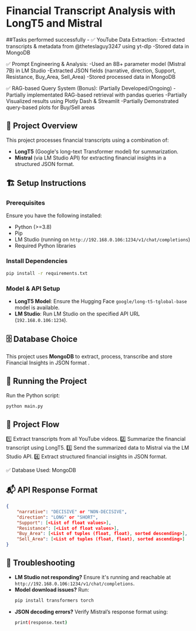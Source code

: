 # Financial Transcript Analysis with LongT5 and Mistral

##Tasks performed successfully - 
✅ YouTube Data Extraction:
-Extracted transcripts & metadata from @theteslaguy3247 using yt-dlp
-Stored data in MongoDB

✅ Prompt Engineering & Analysis:
-Used an 8B+ parameter model (Mistral 7B) in LM Studio
-Extracted JSON fields (narrative, direction, Support, Resistance, Buy_Area, Sell_Area)
-Stored processed data in MongoDB

✅ RAG-based Query System (Bonus): (Partially Developed/Ongoing)
-Partially implementated RAG-based retrieval with pandas queries
-Partially Visualized results using Plotly Dash & Streamlit
-Partially Demonstrated query-based plots for Buy/Sell areas

## 📌 Project Overview
This project processes financial transcripts using a combination of:
- **LongT5** (Google's long-text Transformer model) for summarization.
- **Mistral** (via LM Studio API) for extracting financial insights in a structured JSON format.

## 🏗️ Setup Instructions
### Prerequisites
Ensure you have the following installed:
- Python (>=3.8)
- Pip
- LM Studio (running on `http://192.168.0.106:1234/v1/chat/completions`)
- Required Python libraries

### Install Dependencies
```sh
pip install -r requirements.txt
```

### Model & API Setup
- **LongT5 Model**: Ensure the Hugging Face `google/long-t5-tglobal-base` model is available.
- **LM Studio**: Run LM Studio on the specified API URL (`192.168.0.106:1234`).

## 🗄️ Database Choice
This project uses **MongoDB** to extract, process, transcribe and store Financial Insights in JSON format .

## 🚀 Running the Project
Run the Python script:
```sh
python main.py
```

## 📌 Project Flow
1️⃣ Extract transcripts from all YouTube videos.
2️⃣ Summarize the financial transcript using LongT5.
3️⃣ Send the summarized data to Mistral via the LM Studio API.
4️⃣ Extract structured financial insights in JSON format.

✅ Database Used: MongoDB

## 📬 API Response Format
```json
{
    "narrative": "DECISIVE" or "NON-DECISIVE",
    "direction": "LONG" or "SHORT",
    "Support": [<List of float values>],
    "Resistance": [<List of float values>],
    "Buy_Area": [<List of tuples (float, float), sorted descending>],
    "Sell_Area": [<List of tuples (float, float), sorted ascending>]
}
```

## 🔧 Troubleshooting
- **LM Studio not responding?** Ensure it's running and reachable at `http://192.168.0.106:1234/v1/chat/completions`.
- **Model download issues?** Run:
  ```sh
  pip install transformers torch
  ```
- **JSON decoding errors?** Verify Mistral’s response format using:
  ```sh
  print(response.text)
  ```
